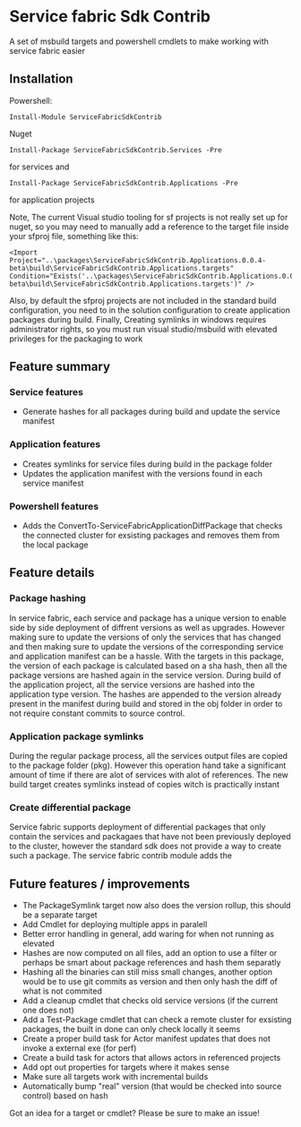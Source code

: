 # Service fabric Sdk Contrib
A set of msbuild targets and powershell cmdlets to make working with service fabric easier


## Installation
Powershell:
    
    Install-Module ServiceFabricSdkContrib

Nuget	

    Install-Package ServiceFabricSdkContrib.Services -Pre 

for services and 

    Install-Package ServiceFabricSdkContrib.Applications -Pre 

for application projects

Note, The current Visual studio tooling for sf projects is not really set up for nuget, so you may need to manually add a reference to the target file inside your sfproj file, something like this:

    <Import Project="..\packages\ServiceFabricSdkContrib.Applications.0.0.4-beta\build\ServiceFabricSdkContrib.Applications.targets" Condition="Exists('..\packages\ServiceFabricSdkContrib.Applications.0.0.4-beta\build\ServiceFabricSdkContrib.Applications.targets')" />

Also, by default the sfproj projects are not included in the standard build configuration, you need to in the solution configuration to create application packages during build.
Finally, Creating symlinks in windows requires administrator rights, so you must run visual studio/msbuild with elevated privileges for the packaging to work

## Feature summary

### Service features
* Generate hashes for all packages during build and update the service manifest

### Application features
* Creates symlinks for service files during build in the package folder
* Updates the application manifest with the versions found in each service manifest

### Powershell features
* Adds the ConvertTo-ServiceFabricApplicationDiffPackage that checks the connected cluster for exsisting packages and removes them from the local package

## Feature details

### Package hashing

In service fabric, each service and package has a unique version to enable side by side deployment of diffrent versions as well as upgrades. However making sure to update
the versions of only the services that has changed and then making sure to update the versions of the corresponding service and application manifest can be a hassle. With the 
targets in this package, the version of each package is calculated based on a sha hash, then all the package versions are hashed again in the service version. During build of the application project, 
all the service versions are hashed into the application type version. The hashes are appended to the version already present in the manifest during 
build and stored in the obj folder in order to not require constant commits to source control. 

### Application package symlinks

During the regular package process, all the services output files are copied to the package folder (pkg). However this operation hand take a significant amount of time 
if there are alot of services with alot of references. The new build target creates symlinks instead of copies witch is practically instant

### Create differential package

Service fabric supports deployment of differential packages that only contain the services and packagaes that have not been previously deployed to the cluster, however the standard
sdk does not provide a way to create such a package. The service fabric contrib module adds the 

## Future features / improvements

* The PackageSymlink target now also does the version rollup, this should be a separate target
* Add Cmdlet for deploying multiple apps in paralell
* Better error handling in general, add waring for when not running as elevated
* Hashes are now computed on all files, add an option to use a filter or perhaps be smart about package references and hash them separatly 
* Hashing all the binaries can still miss small changes, another option would be to use git commits as version and then only hash the diff of what is not commited
* Add a cleanup cmdlet that checks old service versions (if the current one does not)
* Add a Test-Package cmdlet that can check a remote cluster for exsisting packages, the built in done can only check locally it seems
* Create a proper build task for Actor manifest updates that does not invoke a external exe (for perf)
* Create a build task for actors that allows actors in referenced projects
* Add opt out properties for targets where it makes sense
* Make sure all targets work with incremental builds
* Automatically bump "real" version (that would be checked into source control) based on hash

Got an idea for a target or cmdlet? Please be sure to make an issue!
